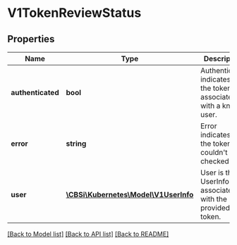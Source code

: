 # V1TokenReviewStatus

## Properties
Name | Type | Description | Notes
------------ | ------------- | ------------- | -------------
**authenticated** | **bool** | Authenticated indicates that the token was associated with a known user. | [optional] 
**error** | **string** | Error indicates that the token couldn&#39;t be checked | [optional] 
**user** | [**\CBSi\Kubernetes\Model\V1UserInfo**](V1UserInfo.md) | User is the UserInfo associated with the provided token. | [optional] 

[[Back to Model list]](../README.md#documentation-for-models) [[Back to API list]](../README.md#documentation-for-api-endpoints) [[Back to README]](../README.md)


